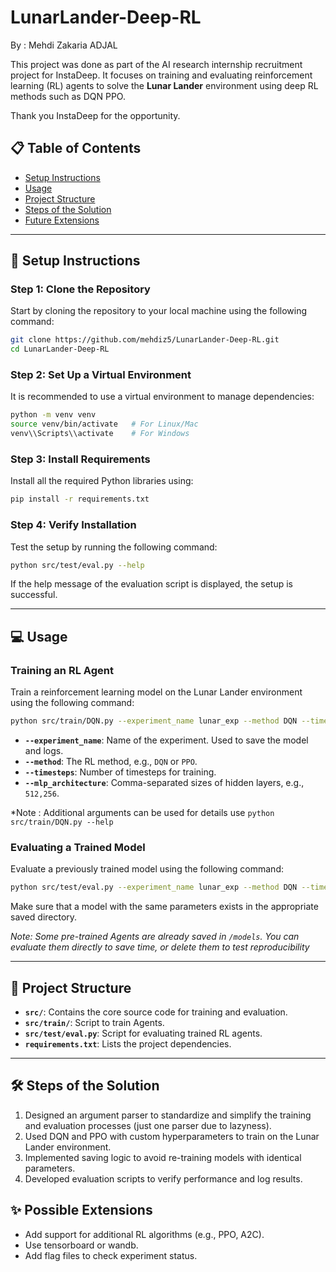 # LunarLander-Deep-RL

By : Mehdi Zakaria ADJAL

This project was done as part of the AI research internship recruitment project for InstaDeep. It focuses on training and evaluating reinforcement learning (RL) agents to solve the **Lunar Lander** environment using deep RL methods such as DQN PPO.

Thank you InstaDeep for the opportunity.

## 📋 Table of Contents
- [Setup Instructions](#setup-instructions)
- [Usage](#usage)
- [Project Structure](#project-structure)
- [Steps of the Solution](#steps-of-the-solution)
- [Future Extensions](#future-extensions)

---

## 🚀 Setup Instructions

### Step 1: Clone the Repository
Start by cloning the repository to your local machine using the following command:
```bash
git clone https://github.com/mehdiz5/LunarLander-Deep-RL.git
cd LunarLander-Deep-RL
```

### Step 2: Set Up a Virtual Environment
It is recommended to use a virtual environment to manage dependencies:
```bash
python -m venv venv
source venv/bin/activate   # For Linux/Mac
venv\\Scripts\\activate    # For Windows
```

### Step 3: Install Requirements
Install all the required Python libraries using:
```bash
pip install -r requirements.txt
```

### Step 4: Verify Installation
Test the setup by running the following command:
```bash
python src/test/eval.py --help
```
If the help message of the evaluation script is displayed, the setup is successful.

---

## 💻 Usage

### Training an RL Agent
Train a reinforcement learning model on the Lunar Lander environment using the following command:
```bash
python src/train/DQN.py --experiment_name lunar_exp --method DQN --timesteps 1000000 --mlp_architecture 512,256 --batch_size 64
```

- **`--experiment_name`**: Name of the experiment. Used to save the model and logs.  
- **`--method`**: The RL method, e.g., `DQN` or `PPO`.  
- **`--timesteps`**: Number of timesteps for training.  
- **`--mlp_architecture`**: Comma-separated sizes of hidden layers, e.g., `512,256`.

*Note : Additional arguments can be used for details use `python src/train/DQN.py --help`

### Evaluating a Trained Model
Evaluate a previously trained model using the following command:
```bash
python src/test/eval.py --experiment_name lunar_exp --method DQN --timesteps 1000000 --mlp_architecture 512,256 --batch_size 64
```
Make sure that a model with the same parameters exists in the appropriate saved directory.

*Note: Some pre-trained Agents are already saved in `/models`. You can evaluate them directly to save time, or delete them to test reproducibility*

---

## 📂 Project Structure
- **`src/`**: Contains the core source code for training and evaluation.
- **`src/train/`**: Script to train Agents.  
- **`src/test/eval.py`**: Script for evaluating trained RL agents.  
- **`requirements.txt`**: Lists the project dependencies.  

---

## 🛠 Steps of the Solution
1. Designed an argument parser to standardize and simplify the training and evaluation processes (just one parser due to lazyness).
2. Used DQN and PPO with custom hyperparameters to train on the Lunar Lander environment.
3. Implemented saving logic to avoid re-training models with identical parameters.
4. Developed evaluation scripts to verify performance and log results.

## ✨ Possible Extensions
- Add support for additional RL algorithms (e.g., PPO, A2C).
- Use tensorboard or wandb.
- Add flag files to check experiment status.
